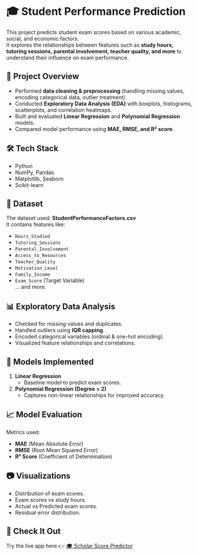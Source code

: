 # 🎓 Student Performance Prediction

This project predicts student exam scores based on various academic, social, and economic factors.  
It explores the relationships between features such as **study hours, tutoring sessions, parental involvement, teacher quality, and more** to understand their influence on exam performance.  

## 📌 Project Overview
- Performed **data cleaning & preprocessing** (handling missing values, encoding categorical data, outlier treatment).  
- Conducted **Exploratory Data Analysis (EDA)** with boxplots, histograms, scatterplots, and correlation heatmaps.  
- Built and evaluated **Linear Regression** and **Polynomial Regression** models.  
- Compared model performance using **MAE, RMSE, and R² score**.  

## 🛠️ Tech Stack
- Python  
- NumPy, Pandas  
- Matplotlib, Seaborn  
- Scikit-learn  

## 📂 Dataset
The dataset used: **StudentPerformanceFactors.csv**  
It contains features like:  
- `Hours_Studied`  
- `Tutoring_Sessions`  
- `Parental_Involvement`  
- `Access_to_Resources`  
- `Teacher_Quality`  
- `Motivation_Level`  
- `Family_Income`  
- `Exam_Score` (Target Variable)  
... and more.  

## 📊 Exploratory Data Analysis
- Checked for missing values and duplicates.  
- Handled outliers using **IQR capping**.  
- Encoded categorical variables (ordinal & one-hot encoding).  
- Visualized feature relationships and correlations.  

## 🤖 Models Implemented
1. **Linear Regression**  
   - Baseline model to predict exam scores.  
2. **Polynomial Regression (Degree = 2)**  
   - Captures non-linear relationships for improved accuracy.  

## 📈 Model Evaluation
Metrics used:  
- **MAE** (Mean Absolute Error)  
- **RMSE** (Root Mean Squared Error)  
- **R² Score** (Coefficient of Determination)  

## 📷 Visualizations
- Distribution of exam scores.  
- Exam scores vs study hours.  
- Actual vs Predicted exam scores.  
- Residual error distribution.

## 🚀 Check It Out
Try the live app here 👉 [🎓 Scholar Score Predictor](https://scholar-score-predictor.streamlit.app/#65.22)
